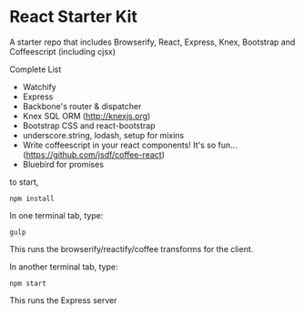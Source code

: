 React Starter Kit
=================
A starter repo that includes Browserify, React, Express, Knex, Bootstrap and Coffeescript (including cjsx)

Complete List
* Watchify
* Express
* Backbone's router & dispatcher
* Knex SQL ORM (http://knexjs.org)
* Bootstrap CSS and react-bootstrap
* underscore.string, lodash, setup for mixins
* Write coffeescript in your react components! It's so fun... (https://github.com/jsdf/coffee-react)
* Bluebird for promises



to start,

```
npm install
```

In one terminal tab, type:
```
gulp
```
This runs the browserify/reactify/coffee transforms for the client.

In another terminal tab, type:
```
npm start
```
This runs the Express server
